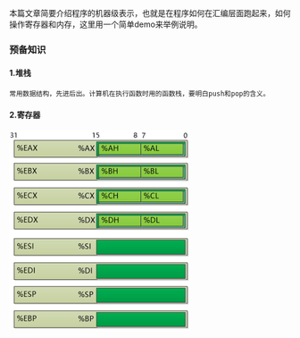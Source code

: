  
 本篇文章简要介绍程序的机器级表示，也就是在程序如何在汇编层面跑起来，如何操作寄存器和内存，这里用一个简单demo来举例说明。

 ### 预备知识

 #### 1.堆栈

    常用数据结构，先进后出。计算机在执行函数时用的函数栈，要明白push和pop的含义。

 #### 2.寄存器
  
   ![Image text](https://github.com/ipk2015/JavaResource/raw/master/blog/img/寄存器.png)

   



    
